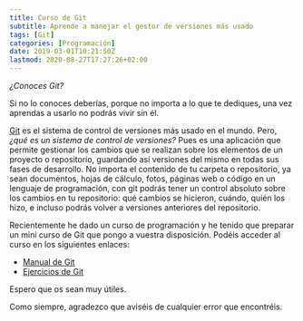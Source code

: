 ```yaml
---
title: Curso de Git
subtitle: Aprende a manejar el gestor de versiones más usado
tags: [Git]
categories: [Programación]
date: 2019-03-01T10:21:50Z
lastmod: 2020-08-27T17:27:26+02:00
---
```


_¿Conoces Git?_

Si no lo conoces deberías, porque no importa a lo que te dediques, una vez aprendas a usarlo no podrás vivir sin él.

[Git](https://git-scm.com/) es el sistema de control de versiones más usado en el mundo.
Pero, _¿qué es un sistema de control de versiones?_
Pues es una aplicación que permite gestionar los cambios que se realizan sobre los elementos de un proyecto o repositorio, guardando así versiones del mismo en todas sus fases de desarrollo. No importa el contenido de tu carpeta o repositorio, ya sean documentos, hojas de cálculo, fotos, páginas web o código en un lenguaje de programación, con git podrás tener un control absoluto sobre los cambios en tu repositorio: qué cambios se hicieron, cuándo, quién los hizo, e incluso podrás volver a versiones anteriores del repositorio.

Recientemente he dado un curso de programación y he tenido que preparar un mini curso de Git que pongo a vuestra disposición. Podéis acceder al curso en los siguientes enlaces:

- [Manual de Git](http://aprendeconalf.es/git/manual/)
- [Ejercicios de Git](http://aprendeconalf.es/git/ejercicios/)

Espero que os sean muy útiles.

Como siempre, agradezco que aviséis de cualquier error que encontréis.
